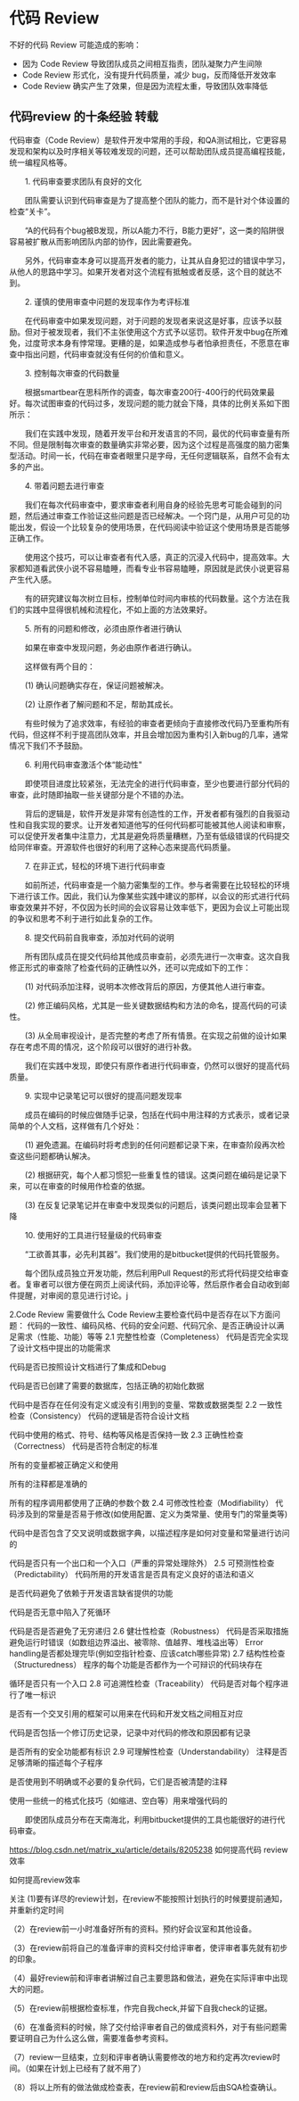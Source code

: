 # 代码 Review 

不好的代码 Review 可能造成的影响：

- 因为 Code Review 导致团队成员之间相互指责，团队凝聚力产生间隙
- Code Review 形式化，没有提升代码质量，减少 bug，反而降低开发效率
- Code Review 确实产生了效果，但是因为流程太重，导致团队效率降低

## 代码review 的十条经验 转载

代码审查（Code Review）是软件开发中常用的手段，和QA测试相比，它更容易发现和架构以及时序相关等较难发现的问题，还可以帮助团队成员提高编程技能，统一编程风格等。

　　1. 代码审查要求团队有良好的文化

　　团队需要认识到代码审查是为了提高整个团队的能力，而不是针对个体设置的检查“关卡”。

　　“A的代码有个bug被B发现，所以A能力不行，B能力更好”，这一类的陷阱很容易被扩散从而影响团队内部的协作，因此需要避免。

　　另外，代码审查本身可以提高开发者的能力，让其从自身犯过的错误中学习，从他人的思路中学习。如果开发者对这个流程有抵触或者反感，这个目的就达不到。

　　2. 谨慎的使用审查中问题的发现率作为考评标准


　　在代码审查中如果发现问题，对于问题的发现者来说这是好事，应该予以鼓励。但对于被发现者，我们不主张使用这个方式予以惩罚。软件开发中bug在所难免，过度苛求本身有悖常理。更糟的是，如果造成参与者怕承担责任，不愿意在审查中指出问题，代码审查就没有任何的价值和意义。

　　3. 控制每次审查的代码数量

　　根据smartbear在思科所作的调查，每次审查200行-400行的代码效果最好。每次试图审查的代码过多，发现问题的能力就会下降，具体的比例关系如下图所示：


　　我们在实践中发现，随着开发平台和开发语言的不同，最优的代码审查量有所不同。但是限制每次审查的数量确实非常必要，因为这个过程是高强度的脑力密集型活动。时间一长，代码在审查者眼里只是字母，无任何逻辑联系，自然不会有太多的产出。

　　4. 带着问题去进行审查

　　我们在每次代码审查中，要求审查者利用自身的经验先思考可能会碰到的问题，然后通过审查工作验证这些问题是否已经解决。一个窍门是，从用户可见的功能出发，假设一个比较复杂的使用场景，在代码阅读中验证这个使用场景是否能够正确工作。

　　使用这个技巧，可以让审查者有代入感，真正的沉浸入代码中，提高效率。大家都知道看武侠小说不容易瞌睡，而看专业书容易瞌睡，原因就是武侠小说更容易产生代入感。

　　有的研究建议每次树立目标，控制单位时间内审核的代码数量。这个方法在我们的实践中显得很机械和流程化，不如上面的方法效果好。

　　5. 所有的问题和修改，必须由原作者进行确认

　　如果在审查中发现问题，务必由原作者进行确认。

　　这样做有两个目的：

　　(1) 确认问题确实存在，保证问题被解决。

　　(2) 让原作者了解问题和不足，帮助其成长。

　　有些时候为了追求效率，有经验的审查者更倾向于直接修改代码乃至重构所有代码，但这样不利于提高团队效率，并且会增加因为重构引入新bug的几率，通常情况下我们不予鼓励。

　　6. 利用代码审查激活个体“能动性"

　　即使项目进度比较紧张，无法完全的进行代码审查，至少也要进行部分代码的审查，此时随即抽取一些关键部分是个不错的办法。

　　背后的逻辑是，软件开发是非常有创造性的工作，开发者都有强烈的自我驱动性和自我实现的要求。让开发者知道他写的任何代码都可能被其他人阅读和审察，可以促使开发者集中注意力，尤其是避免将质量糟糕，乃至有低级错误的代码提交给同伴审查。开源软件也很好的利用了这种心态来提高代码质量。

　　7. 在非正式，轻松的环境下进行代码审查

　　如前所述，代码审查是一个脑力密集型的工作。参与者需要在比较轻松的环境下进行该工作。因此，我们认为像某些实践中建议的那样，以会议的形式进行代码审查效果并不好，不仅因为长时间的会议容易让效率低下，更因为会议上可能出现的争议和思考不利于进行如此复杂的工作。

　　8. 提交代码前自我审查，添加对代码的说明

　　所有团队成员在提交代码给其他成员审查前，必须先进行一次审查。这次自我修正形式的审查除了检查代码的正确性以外，还可以完成如下的工作：

　　(1) 对代码添加注释，说明本次修改背后的原因，方便其他人进行审查。

　　(2) 修正编码风格，尤其是一些关键数据结构和方法的命名，提高代码的可读性。

　　(3) 从全局审视设计，是否完整的考虑了所有情景。在实现之前做的设计如果存在考虑不周的情况，这个阶段可以很好的进行补救。

　　我们在实践中发现，即使只有原作者进行代码审查，仍然可以很好的提高代码质量。

　　9. 实现中记录笔记可以很好的提高问题发现率

　　成员在编码的时候应做随手记录，包括在代码中用注释的方式表示，或者记录简单的个人文档，这样做有几个好处：

　　(1) 避免遗漏。在编码时将考虑到的任何问题都记录下来，在审查阶段再次检查这些问题都确认解决。

　　(2) 根据研究，每个人都习惯犯一些重复性的错误。这类问题在编码是记录下来，可以在审查的时候用作检查的依据。

　　(3) 在反复记录笔记并在审查中发现类似的问题后，该类问题出现率会显著下降

　　10. 使用好的工具进行轻量级的代码审查

　　“工欲善其事，必先利其器”。我们使用的是bitbucket提供的代码托管服务。

　　每个团队成员独立开发功能，然后利用Pull Request的形式将代码提交给审查者。复审者可以很方便在网页上阅读代码，添加评论等，然后原作者会自动收到邮件提醒，对审阅的意见进行讨论。j


‌2.Code Review 需要做什么
Code Review主要检查代码中是否存在以下方面问题：
代码的一致性、编码风格、代码的安全问题、代码冗余、是否正确设计以满足需求（性能、功能）等等
‌2.1 完整性检查（Completeness）
代码是否完全实现了设计文档中提出的功能需求

代码是否已按照设计文档进行了集成和Debug

代码是否已创建了需要的数据库，包括正确的初始化数据

代码中是否存在任何没有定义或没有引用到的变量、常数或数据类型
‌2.2 一致性检查（Consistency）
代码的逻辑是否符合设计文档

代码中使用的格式、符号、结构等风格是否保持一致
‌2.3 正确性检查（Correctness）
代码是否符合制定的标准

所有的变量都被正确定义和使用

所有的注释都是准确的

所有的程序调用都使用了正确的参数个数
‌2.4 可修改性检查（Modifiability）
代码涉及到的常量是否易于修改(如使用配置、定义为类常量、使用专门的常量类等)

代码中是否包含了交叉说明或数据字典，以描述程序是如何对变量和常量进行访问的

代码是否只有一个出口和一个入口（严重的异常处理除外）
‌2.5 可预测性检查（Predictability）
代码所用的开发语言是否具有定义良好的语法和语义

是否代码避免了依赖于开发语言缺省提供的功能

代码是否无意中陷入了死循环

代码是否是否避免了无穷递归
‌2.6 健壮性检查（Robustness）
代码是否采取措施避免运行时错误（如数组边界溢出、被零除、值越界、堆栈溢出等）
Error handling是否都处理完毕(例如空指针检查、应该catch哪些异常)
‌2.7 结构性检查（Structuredness）
程序的每个功能是否都作为一个可辩识的代码块存在

循环是否只有一个入口
‌2.8 可追溯性检查（Traceability）
代码是否对每个程序进行了唯一标识

是否有一个交叉引用的框架可以用来在代码和开发文档之间相互对应

代码是否包括一个修订历史记录，记录中对代码的修改和原因都有记录

是否所有的安全功能都有标识
‌2.9 可理解性检查（Understandability）
注释是否足够清晰的描述每个子程序

是否使用到不明确或不必要的复杂代码，它们是否被清楚的注释

使用一些统一的格式化技巧（如缩进、空白等）用来增强代码的



　　即使团队成员分布在天南海北，利用bitbucket提供的工具也能很好的进行代码审查。
  
  <https://blog.csdn.net/matrix_xu/article/details/8205238>
如何提高代码 review 效率


如何提高review效率

关注
 (1)要有详尽的review计划，在review不能按照计划执行的时候要提前通知，并重新约定时间

（2）在review前一小时准备好所有的资料。预约好会议室和其他设备。

（3）在review前将自己的准备评审的资料交付给评审者，使评审者事先就有初步的印象。

（4）最好review前和评审者讲解过自己主要思路和做法，避免在实际评审中出现大的问题。

（5）在review前根据检查标准，作完自我check,并留下自我check的证据。

（6）在准备资料的时候，除了交付给评审者自己的做成资料外，对于有些问题需要证明自己为什么这么做，需要准备参考资料。

（7）review一旦结束，立刻和评审者确认需要修改的地方和约定再次review时间。（如果在计划上已经有了就不用了）

（8）将以上所有的做法做成检查表，在review前和review后由SQA检查确认。

